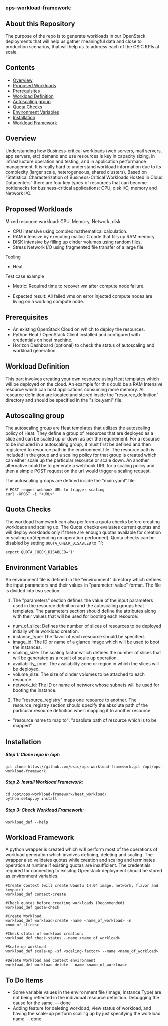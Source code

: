 ### ops-workload-framework:

About this Repository
---------------------
The purpose of the repo is to generate workloads in our OpenStack deployments that will help us gather meaningful data and close to production scenarios, that will help us to address each of the OSIC KPIs at scale.

Contents
---------
+ [Overview](https://github.com/osic/ops-workload-framework/blob/master/README.md#overview)
+ [Proposed Workloads](https://github.com/osic/ops-workload-framework/blob/master/README.md#proposed-workloads)
+ [Prerequisites](https://github.com/osic/ops-workload-framework/blob/master/README.md#prerequisites)
+ [Workload Definition](https://github.com/osic/ops-workload-framework/blob/master/README.md#workload-definition)
+ [Autoscaling group](https://github.com/osic/ops-workload-framework/blob/master/README.md#autoscaling-group)
+ [Quota Checks](https://github.com/osic/ops-workload-framework/blob/master/README.md#quota-checks)
+ [Environment Variables](https://github.com/osic/ops-workload-framework/blob/master/README.md#environment-variables)
+ [Installation](https://github.com/osic/ops-workload-framework/blob/master/README.md#installation)
+ [Workload Framework](https://github.com/osic/ops-workload-framework/blob/master/README.md#workload-framework)

Overview
--------
Understanding how Business-critical workloads (web servers, mail servers, app servers, etc) demand and use resources is key in capacity sizing, in infrastructure operation and testing, and in application performance management.
It is really hard to understand workload information due to its complexity (larger scale, heterogeneous, shared clusters). Based on “Statistical Characterization of Business-Critical Workloads Hosted in Cloud Datacenters” there are four key types of resources that can become bottlenecks for business-critical applications: CPU, disk I/O, memory and Network I/O.

Proposed Workloads
------------------
Mixed resource workload: CPU, Memory, Network, disk.
+ CPU intensive using complex mathematical calculation.
+ RAM intensive by executing malloc C code that fills up RAM memory.
+ DISK intensive by filling up cinder volumes using random files.
+ Stress Network I/O using fragmented file transfer of a large file. 

Tooling
+ Heat

Test case example

+ Metric: Required time to recover vm after compute node failure.

+ Expected result: All failed vms on error injected compute nodes are living on a working compute node.


Prerequisites
-------------

+ An existing OpenStack Cloud on which to deploy the resources.
+ Python Heat / OpenStack Client installed and configured with credentials on host machine.
+ Horizon Dashboard (optional) to check the status of autoscaling and workload generation.

Workload Definition
-------------------

This part involves creating your own resource using Heat templates which will be deployed on the cloud. An example for this could be a RAM Intensive resource
which can host applications consuming more memory.
All resource definition are located and stored inside the "resource_definition" directory and should be specified in the "slice.yaml" file.

Autoscaling group
-----------------

The autoscaling group are Heat templates that utilizes the autoscaling policy of Heat. They define a group of resources that are deployed as a slice and can be
scaled up or down as per the requirement. For a resource to be included in a autoscaling group, it must first be defined and then registered to resource path in
the environment file. The resource path is included in the group and a scaling policy for that group is created which can either scale up the particular resource
or scale down. An another alternative could be to generate a webhook URL for a scaling policy and then a simple POST request on the url would trigger a scaling
request.

The autoscaling groups are defined inside the "main.yaml" file.

```shell
# POST reques webhook URL to trigger scaling
curl -XPOST -i "<URL>"
```

Quota Checks
------------

The workload framework can also perform a quota checks before creating workloads and scaling up. The Quota checks evaluates current quotas and will deploy workloads only if there are enough quotas available for creation or scaling up(depending on operation performed). 
Quota checks can be disabled by setting `QUOTA_CHECK_DISABLED` to '1':
```shell
export QUOTA_CHECK_DISABLED='1'
```

Environment Variables
---------------------

An environment file is defined in the "environment" directory which defines the input parameters and their values in "parameter: value" format. The file is
divided into two section: 

1. The "parameters" section defines the value of the input parameters used in the resource definition and the autoscaling groups heat templates.
The parameters section should define the attributes along with their values that will be used for booting each resource:

  + num_of_slice: Defines the number of slices of resources to be deployed initially while workload creation.
  + instance_type: The flavor of each resource should be specified.
  + image_id: The ID or name of a glance image which will be used to boot the instances.
  + scaling_size: The scaling factor which defines the number of slices that will be generated as a result of scale up operation.
  + availability_zone: The availability zone or region in which the slices will be deployed.
  + volume_size: The size of cinder volumes to be attached to each resource.
  + network_id: The ID or name of network whose subnets will be used for booting the instance.

2. The "resource_registry" maps one resource to another. The resource_registry section should specify the absolute path of the particular resource definition when mapping it to another resource.
  + "resource name to map to": "absolute path of resource which is to be mapped"

Installation
------------

##### Step 1: Clone repo in /opt:
```shell
git clone https://github.com/osic/ops-workload-framework.git /opt/ops-workload-framework
```

##### Step 2: Install Workload Framework:
```shell
cd /opt/ops-workload-framework/heat_workload/
python setup.py install
```

##### Step 3: Check Workload Framework:
```shell
workload_def --help
```

Workload Framework
------------------

A python wrapper is created which will perform most of the operations of workload generation which involves defining, deleting and scaling.
The wrapper also validates quotas while creation and scaling and terminates operation at runtime if existing quotas are insufficient.
The credentials required for connecting to exisitng Openstack deployment should be stored as environment variables.
```shell
#Create Context (will create Ubuntu 14.04 image, network, flavor and keypair)
workload_def context-create

#Check quotas before creating workloads (Recommended) 
workload_def quota-check

#Create Workload 
workload_def workload-create -name <name_of_workload> -n <num_of_slices>

#Check status of workload creation:
workload_def check-status --name <name_of_workload>

#Scale-up workload
workload_def scale-up -sf <scaling-factor> --name <name_of_workload>

#Delete Workload and context environment
workload_def workload-delete --name <name_of_workload>
```


To Do Items
-----------
+ Some variable values in the environment file (Image, Instance Type) are not being reflected in the individual resource definition. Debugging the cause for the same. -- done
+ Adding feature for  deleting workload, view status of workload, and having the scale-up perform scaling up by just specifying the workload name. --done
